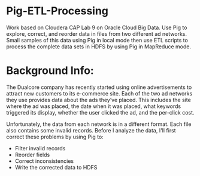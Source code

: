 # Pig-ETL-Processing
Work based on Cloudera CAP Lab 9 on Oracle Cloud Big Data. Use Pig to explore, correct, and reorder data in files from two different ad networks.  Small samples of this data using Pig in local mode then use ETL scripts to process the complete data sets in HDFS by using Pig in MapReduce mode.

# Background Info: 

The Dualcore company has recently started using online advertisements to attract new customers to its e-commerce site. 
Each of the two ad networks they use provides data about the ads they’ve placed. This includes the site where the ad was placed, the date when it was placed, what keywords triggered its display, whether the user clicked the ad, and the per-click cost.

Unfortunately, the data from each network is in a different format. Each file also contains some invalid records. 
Before I analyze the data, I'll first correct these problems by using Pig to:
- Filter invalid records
- Reorder fields
- Correct inconsistencies
- Write the corrected data to HDFS

